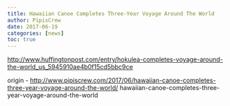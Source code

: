 ```yaml
---
title: Hawaiian Canoe Completes Three-Year Voyage Around The World
author: PipisCrew
date: 2017-06-19
categories: [news]
toc: true
---
```


http://www.huffingtonpost.com/entry/hokulea-completes-voyage-around-the-world_us_5945910ae4b0f15cd5bbc9ce

origin - http://www.pipiscrew.com/2017/06/hawaiian-canoe-completes-three-year-voyage-around-the-world/ hawaiian-canoe-completes-three-year-voyage-around-the-world
